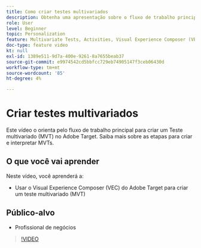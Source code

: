 ```yaml
---
title: Como criar testes multivariados
description: Obtenha uma apresentação sobre o fluxo de trabalho principal para criar um teste multivariado (MVT) no Adobe Target. Saiba mais sobre as etapas para criar e interpretar MVTs.
role: User
level: Beginner
topic: Personalization
feature: Multivariate Tests, Activities, Visual Experience Composer (VEC)
doc-type: feature video
kt: null
exl-id: 1389e511-9d7a-400e-9261-8a7655beab37
source-git-commit: e9974542cd5bbfcc729eb74905147f3ceb06430d
workflow-type: tm+mt
source-wordcount: '85'
ht-degree: 4%

---
```


# Criar testes multivariados

Este vídeo o orienta pelo fluxo de trabalho principal para criar um Teste multivariado (MVT) no Adobe Target. Saiba mais sobre as etapas para criar e interpretar MVTs.

## O que você vai aprender

Neste vídeo, você aprenderá a:

* Usar o Visual Experience Composer (VEC) do Adobe Target para criar um teste multivariado (MVT)

## Público-alvo

* Profissional de negócios

>[!VIDEO](https://video.tv.adobe.com/v/30985/?quality=12&captions=por_br)
